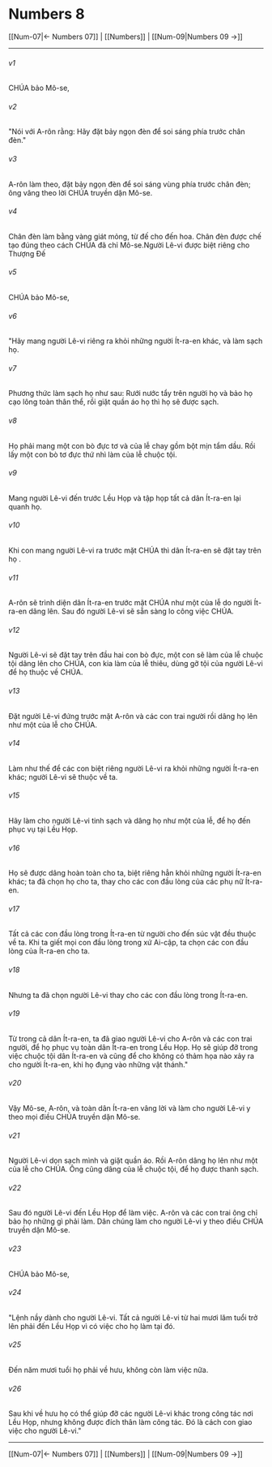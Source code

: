 # Numbers 8

[[Num-07|← Numbers 07]] | [[Numbers]] | [[Num-09|Numbers 09 →]]
***



###### v1 
CHÚA bảo Mô-se, 

###### v2 
"Nói với A-rôn rằng: Hãy đặt bảy ngọn đèn để soi sáng phía trước chân đèn." 

###### v3 
A-rôn làm theo, đặt bảy ngọn đèn để soi sáng vùng phía trước chân đèn; ông vâng theo lời CHÚA truyền dặn Mô-se. 

###### v4 
Chân đèn làm bằng vàng giát mỏng, từ đế cho đến hoa. Chân đèn được chế tạo đúng theo cách CHÚA đã chỉ Mô-se.Người Lê-vi được biệt riêng cho Thượng Đế 

###### v5 
CHÚA bảo Mô-se, 

###### v6 
"Hãy mang người Lê-vi riêng ra khỏi những người Ít-ra-en khác, và làm sạch họ. 

###### v7 
Phương thức làm sạch họ như sau: Rưới nước tẩy trên người họ và bảo họ cạo lông toàn thân thể, rồi giặt quần áo họ thì họ sẽ được sạch. 

###### v8 
Họ phải mang một con bò đực tơ và của lễ chay gồm bột mịn tẩm dầu. Rồi lấy một con bò tơ đực thứ nhì làm của lễ chuộc tội. 

###### v9 
Mang người Lê-vi đến trước Lều Họp và tập họp tất cả dân Ít-ra-en lại quanh họ. 

###### v10 
Khi con mang người Lê-vi ra trước mặt CHÚA thì dân Ít-ra-en sẽ đặt tay trên họ . 

###### v11 
A-rôn sẽ trình diện dân Ít-ra-en trước mặt CHÚA như một của lễ do người Ít-ra-en dâng lên. Sau đó người Lê-vi sẽ sẵn sàng lo công việc CHÚA. 

###### v12 
Người Lê-vi sẽ đặt tay trên đầu hai con bò đực, một con sẽ làm của lễ chuộc tội dâng lên cho CHÚA, con kia làm của lễ thiêu, dùng gỡ tội của người Lê-vi để họ thuộc về CHÚA. 

###### v13 
Đặt người Lê-vi đứng trước mặt A-rôn và các con trai người rồi dâng họ lên như một của lễ cho CHÚA. 

###### v14 
Làm như thế để các con biệt riêng người Lê-vi ra khỏi những người Ít-ra-en khác; người Lê-vi sẽ thuộc về ta. 

###### v15 
Hãy làm cho người Lê-vi tinh sạch và dâng họ như một của lễ, để họ đến phục vụ tại Lều Họp. 

###### v16 
Họ sẽ được dâng hoàn toàn cho ta, biệt riêng hẳn khỏi những người Ít-ra-en khác; ta đã chọn họ cho ta, thay cho các con đầu lòng của các phụ nữ Ít-ra-en. 

###### v17 
Tất cả các con đầu lòng trong Ít-ra-en từ người cho đến súc vật đều thuộc về ta. Khi ta giết mọi con đầu lòng trong xứ Ai-cập, ta chọn các con đầu lòng của Ít-ra-en cho ta. 

###### v18 
Nhưng ta đã chọn người Lê-vi thay cho các con đầu lòng trong Ít-ra-en. 

###### v19 
Từ trong cả dân Ít-ra-en, ta đã giao người Lê-vi cho A-rôn và các con trai người, để họ phục vụ toàn dân Ít-ra-en trong Lều Họp. Họ sẽ giúp đỡ trong việc chuộc tội dân Ít-ra-en và cũng để cho không có thảm họa nào xảy ra cho người Ít-ra-en, khi họ đụng vào những vật thánh." 

###### v20 
Vậy Mô-se, A-rôn, và toàn dân Ít-ra-en vâng lời và làm cho người Lê-vi y theo mọi điều CHÚA truyền dặn Mô-se. 

###### v21 
Người Lê-vi dọn sạch mình và giặt quần áo. Rồi A-rôn dâng họ lên như một của lễ cho CHÚA. Ông cũng dâng của lễ chuộc tội, để họ được thanh sạch. 

###### v22 
Sau đó người Lê-vi đến Lều Họp để làm việc. A-rôn và các con trai ông chỉ bảo họ những gì phải làm. Dân chúng làm cho người Lê-vi y theo điều CHÚA truyền dặn Mô-se. 

###### v23 
CHÚA bảo Mô-se, 

###### v24 
"Lệnh nầy dành cho người Lê-vi. Tất cả người Lê-vi từ hai mươi lăm tuổi trở lên phải đến Lều Họp vì có việc cho họ làm tại đó. 

###### v25 
Đến năm mươi tuổi họ phải về hưu, không còn làm việc nữa. 

###### v26 
Sau khi về hưu họ có thể giúp đỡ các người Lê-vi khác trong công tác nơi Lều Họp, nhưng không được đích thân làm công tác. Đó là cách con giao việc cho người Lê-vi."

***
[[Num-07|← Numbers 07]] | [[Numbers]] | [[Num-09|Numbers 09 →]]
